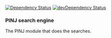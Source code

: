 [![Dependency Status](https://david-dm.org/gurdiga/pinj-search-engine.svg?style=flat)](https://david-dm.org/gurdiga/pinj-search-engine)
[![devDependency Status](https://david-dm.org/gurdiga/pinj-search-engine/dev-status.svg?style=flat)](https://david-dm.org/gurdiga/pinj-search-engine#info=devDependencies)


### PINJ search engine

The PINJ module that does the searches.
